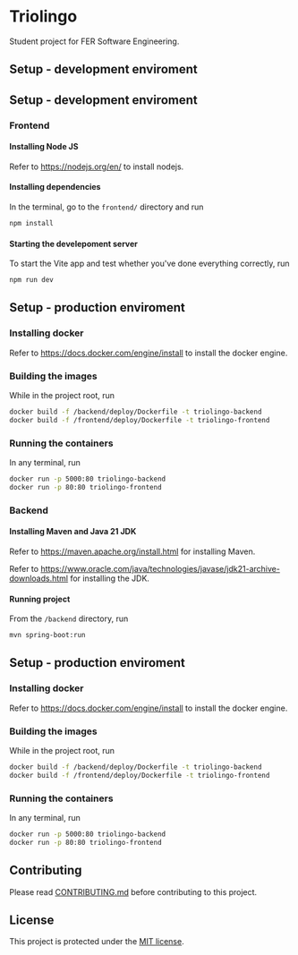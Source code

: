 # Triolingo

Student project for FER Software Engineering.

## Setup - development enviroment

## Setup - development enviroment

### Frontend

#### Installing Node JS

Refer to https://nodejs.org/en/ to install nodejs.

#### Installing dependencies

In the terminal, go to the `frontend/` directory and run

```bash
npm install
```

#### Starting the develepoment server

To start the Vite app and test whether you've done everything correctly, run

```bash
npm run dev
```

## Setup - production enviroment

### Installing docker

Refer to https://docs.docker.com/engine/install to install the docker engine.

### Building the images

While in the project root, run

```bash
docker build -f /backend/deploy/Dockerfile -t triolingo-backend
docker build -f /frontend/deploy/Dockerfile -t triolingo-frontend
```

### Running the containers

In any terminal, run

```bash
docker run -p 5000:80 triolingo-backend
docker run -p 80:80 triolingo-frontend
```

### Backend

#### Installing Maven and Java 21 JDK

Refer to https://maven.apache.org/install.html for installing Maven.

Refer to https://www.oracle.com/java/technologies/javase/jdk21-archive-downloads.html for installing the JDK.

#### Running project

From the `/backend` directory, run

```sh
mvn spring-boot:run
```

## Setup - production enviroment

### Installing docker

Refer to https://docs.docker.com/engine/install to install the docker engine.

### Building the images

While in the project root, run

```bash
docker build -f /backend/deploy/Dockerfile -t triolingo-backend
docker build -f /frontend/deploy/Dockerfile -t triolingo-frontend
```

### Running the containers

In any terminal, run

```bash
docker run -p 5000:80 triolingo-backend
docker run -p 80:80 triolingo-frontend
```

## Contributing

Please read [CONTRIBUTING.md](https://github.com/Progi-Petrovi/Triolingo/blob/main/CONTRIBUTING.md) before contributing to this project.

## License

This project is protected under the [MIT license](https://github.com/Progi-Petrovi/Triolingo/blob/main/LICENSE).
